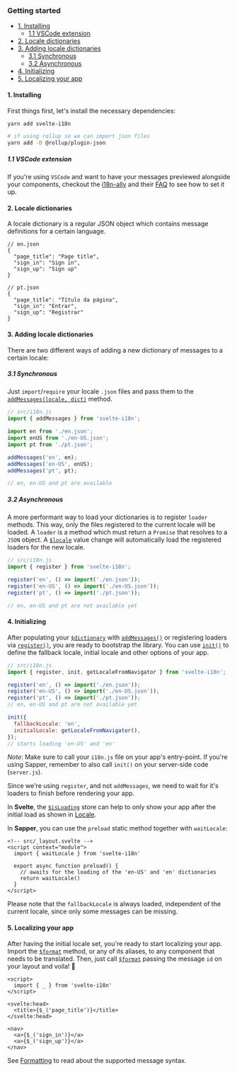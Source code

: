 ### Getting started

<!-- @import "[TOC]" {cmd="toc" depthFrom=4 depthTo=6 orderedList=false} -->

<!-- code_chunk_output -->

- [1. Installing](#1-installing)
  - [1.1 VSCode extension](#11-vscode-extension)
- [2. Locale dictionaries](#2-locale-dictionaries)
- [3. Adding locale dictionaries](#3-adding-locale-dictionaries)
  - [3.1 Synchronous](#31-synchronous)
  - [3.2 Asynchronous](#32-asynchronous)
- [4. Initializing](#4-initializing)
- [5. Localizing your app](#5-localizing-your-app)

<!-- /code_chunk_output -->

#### 1. Installing

First things first, let's install the necessary dependencies:

```sh
yarn add svelte-i18n

# if using rollup so we can import json files
yarn add -D @rollup/plugin-json
```

##### 1.1 VSCode extension

If you're using `VSCode` and want to have your messages previewed alongside your components, checkout the [i18n-ally](https://github.com/antfu/i18n-ally) and their [FAQ](https://github.com/antfu/i18n-ally/wiki/FAQ) to see how to set it up.

#### 2. Locale dictionaries

A locale dictionary is a regular JSON object which contains message definitions for a certain language.

```jsonc
// en.json
{
  "page_title": "Page title",
  "sign_in": "Sign in",
  "sign_up": "Sign up"
}

// pt.json
{
  "page_title": "Título da página",
  "sign_in": "Entrar",
  "sign_up": "Registrar"
}
```

#### 3. Adding locale dictionaries

There are two different ways of adding a new dictionary of messages to a certain locale:

##### 3.1 Synchronous

Just `import`/`require` your locale `.json` files and pass them to the [`addMessages(locale, dict)`](/docs/Methods.md#addmessage) method.

```js
// src/i18n.js
import { addMessages } from 'svelte-i18n';

import en from './en.json';
import enUS from './en-US.json';
import pt from './pt.json';

addMessages('en', en);
addMessages('en-US', enUS);
addMessages('pt', pt);

// en, en-US and pt are available
```

##### 3.2 Asynchronous

A more performant way to load your dictionaries is to register `loader` methods. This way, only the files registered to the current locale will be loaded. A `loader` is a method which must return a `Promise` that resolves to a `JSON` object. A [`$locale`](/docs/Locale.md#locale) value change will automatically load the registered loaders for the new locale.

```js
// src/i18n.js
import { register } from 'svelte-i18n';

register('en', () => import('./en.json'));
register('en-US', () => import('./en-US.json'));
register('pt', () => import('./pt.json'));

// en, en-US and pt are not available yet
```

#### 4. Initializing

After populating your [`$dictionary`](/docs/Dictionary.md) with [`addMessages()`](/docs/Methods.md#addmessages) or registering loaders via [`register()`](/docs/Methods.md#register), you are ready to bootstrap the library. You can use [`init()`](/docs/Methods.md#init) to define the fallback locale, initial locale and other options of your app.

```js
// src/i18n.js
import { register, init, getLocaleFromNavigator } from 'svelte-i18n';

register('en', () => import('./en.json'));
register('en-US', () => import('./en-US.json'));
register('pt', () => import('./pt.json'));
// en, en-US and pt are not available yet

init({
  fallbackLocale: 'en',
  initialLocale: getLocaleFromNavigator(),
});
// starts loading 'en-US' and 'en'
```

_Note_: Make sure to call your `i18n.js` file on your app's entry-point. If you're using Sapper, remember to also call `init()` on your server-side code (`server.js`).

Since we're using `register`, and not `addMessages`, we need to wait for it's loaders to finish before rendering your app.

In **Svelte**, the [`$isLoading`](/docs/Locale.md#loading) store can help to only show your app after the initial load as shown in [Locale](/docs/Locale.md#loading).

In **Sapper**, you can use the `preload` static method together with `waitLocale`:

```svelte
<!-- src/_layout.svelte -->
<script context="module">
  import { waitLocale } from 'svelte-i18n'

  export async function preload() {
    // awaits for the loading of the 'en-US' and 'en' dictionaries
    return waitLocale()
  }
</script>
```

Please note that the `fallbackLocale` is always loaded, independent of the current locale, since only some messages can be missing.

#### 5. Localizing your app

After having the initial locale set, you're ready to start localizing your app. Import the [`$format`](/docs/Formatting.md) method, or any of its aliases, to any component that needs to be translated. Then, just call [`$format`](/docs/Formatting.md) passing the message `id` on your layout and voila! 🎉

```svelte
<script>
  import { _ } from 'svelte-i18n'
</script>

<svelte:head>
  <title>{$_('page_title')}</title>
</svelte:head>

<nav>
  <a>{$_('sign_in')}</a>
  <a>{$_('sign_up')}</a>
</nav>
```

See [Formatting](/docs/Formatting.md) to read about the supported message syntax.
